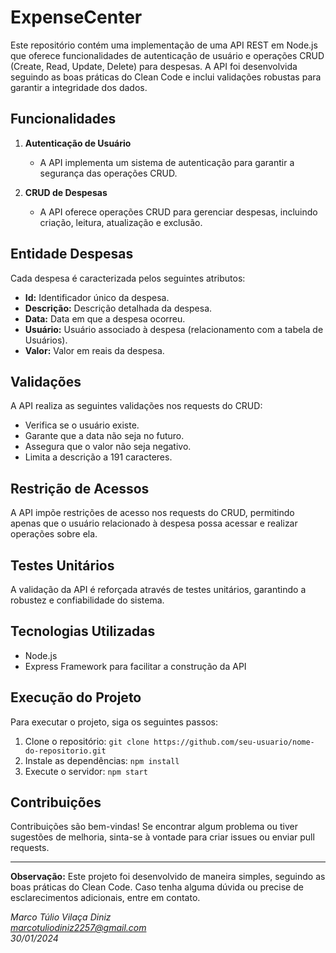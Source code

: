 # ExpenseCenter

Este repositório contém uma implementação de uma API REST em Node.js que oferece funcionalidades de autenticação de usuário e operações CRUD (Create, Read, Update, Delete) para despesas. A API foi desenvolvida seguindo as boas práticas do Clean Code e inclui validações robustas para garantir a integridade dos dados.

## Funcionalidades

1. **Autenticação de Usuário**
   - A API implementa um sistema de autenticação para garantir a segurança das operações CRUD.

2. **CRUD de Despesas**
   - A API oferece operações CRUD para gerenciar despesas, incluindo criação, leitura, atualização e exclusão.

## Entidade Despesas

Cada despesa é caracterizada pelos seguintes atributos:

- **Id:** Identificador único da despesa.
- **Descrição:** Descrição detalhada da despesa.
- **Data:** Data em que a despesa ocorreu.
- **Usuário:** Usuário associado à despesa (relacionamento com a tabela de Usuários).
- **Valor:** Valor em reais da despesa.

## Validações

A API realiza as seguintes validações nos requests do CRUD:

- Verifica se o usuário existe.
- Garante que a data não seja no futuro.
- Assegura que o valor não seja negativo.
- Limita a descrição a 191 caracteres.

## Restrição de Acessos

A API impõe restrições de acesso nos requests do CRUD, permitindo apenas que o usuário relacionado à despesa possa acessar e realizar operações sobre ela.


## Testes Unitários

A validação da API é reforçada através de testes unitários, garantindo a robustez e confiabilidade do sistema.

## Tecnologias Utilizadas

- Node.js
- Express Framework para facilitar a construção da API

## Execução do Projeto

Para executar o projeto, siga os seguintes passos:

1. Clone o repositório: `git clone https://github.com/seu-usuario/nome-do-repositorio.git`
2. Instale as dependências: `npm install`
3. Execute o servidor: `npm start`

## Contribuições

Contribuições são bem-vindas! Se encontrar algum problema ou tiver sugestões de melhoria, sinta-se à vontade para criar issues ou enviar pull requests.

---

**Observação:** Este projeto foi desenvolvido de maneira simples, seguindo as boas práticas do Clean Code. Caso tenha alguma dúvida ou precise de esclarecimentos adicionais, entre em contato.

*Marco Túlio Vilaça Diniz*  
*marcotuliodiniz2257@gmail.com*  
*30/01/2024*
